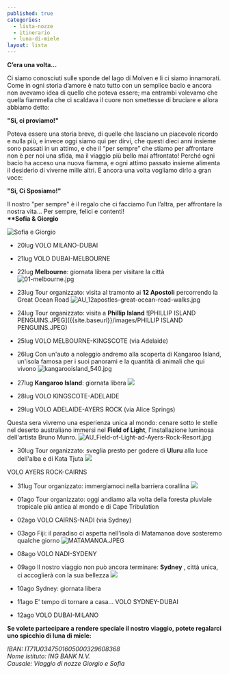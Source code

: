 ```yaml
---
published: true
categories:
  - lista-nozze
  - itinerario
  - luna-di-miele
layout: lista
---
```

**C’era una volta…**

Ci siamo conosciuti sulle sponde del lago di Molven e li ci siamo innamorati.
Come in ogni storia d’amore è nato tutto con un semplice bacio e ancora non avevamo idea di quello che poteva essere;
ma entrambi volevamo che quella fiammella che ci scaldava il cuore non smettesse di bruciare e allora abbiamo detto:

**"Si, ci proviamo!"**

Poteva essere una storia breve, di quelle che lasciano un piacevole ricordo e nulla più,
e invece oggi siamo qui per dirvi, che questi dieci anni insieme sono passati in un attimo,
e che il “per sempre” che stiamo per affrontare non è per noi una sfida, ma il viaggio più bello mai affrontato!
Perché ogni bacio ha acceso una nuova fiamma, e ogni attimo passato insieme alimenta il desiderio di viverne mille altri. E ancora una volta vogliamo dirlo a gran voce:

**"Si, Ci Sposiamo!"**


<div class="citazione">
  Il nostro "per sempre" è il regalo che ci facciamo l’un l’altra, per affrontare la nostra vita…
Per sempre, felici e contenti! <br/>
  <strong>**Sofia & Giorgio</strong>
</div>

![Sofia e Giorgio]({{site.baseurl}}/images/liste/sofia%20e%20giorgio.jpeg)


- 20lug	VOLO MILANO-DUBAI

- 21lug	VOLO DUBAI-MELBOURNE

- 22lug	**Melbourne**: giornata libera per visitare la città
![01-melbourne.jpg]({{site.baseurl}}/images/01-melbourne.jpg)

- 23lug	Tour organizzato: visita al tramonto ai **12 Apostoli** percorrendo la Great Ocean Road
![AU_12apostles-great-ocean-road-walks.jpg]({{site.baseurl}}/images/AU_12apostles-great-ocean-road-walks.jpg)

- 24lug	Tour organizzato: visita a **Phillip Island**
![PHILLIP ISLAND PENGUINS.JPEG]({{site.baseurl}}/images/PHILLIP ISLAND PENGUINS.JPEG)

- 25lug	VOLO MELBOURNE-KINGSCOTE (via Adelaide)

- 26lug	Con un'auto a noleggio andremo alla scoperta di Kangaroo Island, un'isola famosa per i suoi panorami e la quantità di animali che qui vivono
![kangarooisland_540.jpg]({{site.baseurl}}/images/kangarooisland_540.jpg)

- 27lug		**Kangaroo Island**: giornata libera
![]({{site.baseurl}}/images/AU_kangaroo%20island2.jpg)

- 28lug		VOLO KINGSCOTE-ADELAIDE

- 29lug		VOLO ADELAIDE-AYERS ROCK (via Alice Springs)

Questa sera vivremo una esperienza unica al mondo: cenare sotto le stelle nel deserto australiano immersi nel **Field of Light**, l'installazione luminosa dell'artista Bruno Munro.
![AU_Field-of-Light-ad-Ayers-Rock-Resort.jpg]({{site.baseurl}}/images/AU_Field-of-Light-ad-Ayers-Rock-Resort.jpg)

- 30lug		Tour organizzato: sveglia presto per godere di **Uluru** alla luce dell'alba e di Kata Tjuta
![]({{site.baseurl}}/images/Uluru.jpg)

VOLO AYERS ROCK-CAIRNS
                
- 31lug		Tour organizzato: immergiamoci nella barriera corallina
![]({{site.baseurl}}/images/AU_BARRIERA%20CORALLINA%20MOOD.jpg)

- 01ago		Tour organizzato: oggi andiamo alla volta della foresta pluviale tropicale più antica al mondo e di Cape Tribulation

- 02ago		VOLO CAIRNS-NADI (via Sydney)

- 03ago		Fiji: il paradiso ci aspetta nell'isola di Matamanoa dove sosteremo qualche giorno
![MATAMANOA.JPEG]({{site.baseurl}}/images/MATAMANOA.JPEG)

- 08ago		VOLO NADI-SYDENY

- 09ago		Il nostro viaggio non può ancora terminare: **Sydney** , città unica, ci accoglierà con la sua bellezza
![]({{site.baseurl}}/images/AU_SYDNEY2.jpg)

- 10ago		Sydney: giornata libera

- 11ago		E' tempo di tornare a casa...
VOLO SYDNEY-DUBAI

- 12ago		VOLO DUBAI-MILANO


**Se volete partecipare a rendere speciale il nostro viaggio, potete regalarci uno spicchio di luna di miele:**

<address>
IBAN:	IT71U0347501605000329608368 <br/>
Nome istituto: ING BANK N.V.<br/>
Causale: Viaggio di nozze Giorgio e Sofia
</address>
